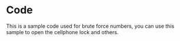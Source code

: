 # Code
This is a sample code used for brute force numbers, you can use this sample to open the cellphone lock and others.
